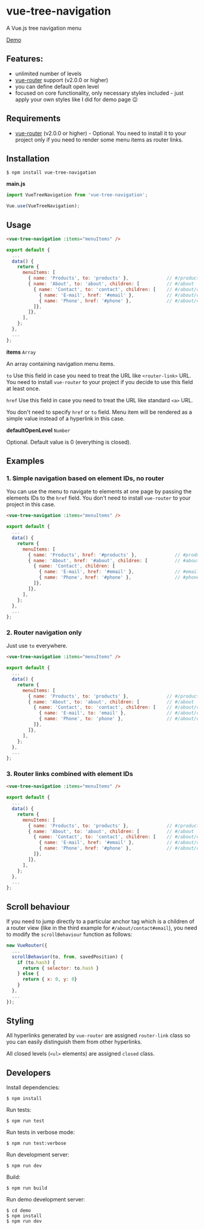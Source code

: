 # vue-tree-navigation

A Vue.js tree navigation menu

[Demo](https://vue-tree-navigation.misrob.cz)

## Features:

* unlimited number of levels
* [vue-router](https://router.vuejs.org) support (v2.0.0 or higher)
* you can define default open level
* focused on core functionality, only necessary styles included - just apply your own styles like I did for demo page :wink:

## Requirements

* [vue-router](https://router.vuejs.org) (v2.0.0 or higher) - Optional. You need to install it to your project only if you need to render some menu items as router links.

## Installation

```console
$ npm install vue-tree-navigation
```

**main.js**

```javascript
import VueTreeNavigation from 'vue-tree-navigation';

Vue.use(VueTreeNavigation);
```

## Usage

```html
<vue-tree-navigation :items="menuItems" />
```

```javascript
export default {
  ...
  data() {
    return {
      menuItems: [
        { name: 'Products', to: 'products' },              // #/products
        { name: 'About', to: 'about', children: [          // #/about
          { name: 'Contact', to: 'contact', children: [    // #/about/contact       
            { name: 'E-mail', href: '#email' },            // #/about/contact#email
            { name: 'Phone', href: '#phone' },             // #/about/contact#phone
          ]},
        ]},
      ],
    };
  },
  ...
};
```

**items** `Array`

An array containing navigation menu items.

`to`
Use this field in case you need to treat the URL like `<router-link>` URL.
You need to install `vue-router` to your project if you decide to use this field at least once.

`href`
Use this field in case you need to treat the URL like standard `<a>` URL.

You don't need to specify `href` or `to` field. Menu item will be rendered as a simple value instead of a hyperlink in this case.

**defaultOpenLevel** `Number`

Optional. Default value is 0 (everything is closed).

## Examples

### 1. Simple navigation based on element IDs, no router

You can use the menu to navigate to elements at one page by passing the elements IDs to the `href` field. You don't need to install `vue-router` to your project in this case.

```html
<vue-tree-navigation :items="menuItems" />
```

```javascript
export default {
  ...
  data() {
    return {
      menuItems: [
        { name: 'Products', href: '#products' },              // #products
        { name: 'About', href: '#about', children: [          // #about
          { name: 'Contact', children: [   
            { name: 'E-mail', href: '#email' },               // #email
            { name: 'Phone', href: '#phone' },                // #phone
          ]},
        ]},
      ],
    };
  },
  ...
};
```

### 2. Router navigation only

Just use `to` everywhere.

```html
<vue-tree-navigation :items="menuItems" />
```

```javascript
export default {
  ...
  data() {
    return {
      menuItems: [
        { name: 'Products', to: 'products' },              // #/products
        { name: 'About', to: 'about', children: [          // #/about
          { name: 'Contact', to: 'contact', children: [    // #/about/contact
            { name: 'E-mail', to: 'email' },               // #/about/contact/email
            { name: 'Phone', to: 'phone' },                // #/about/contact/phone
          ]},
        ]},
      ],
    };
  },
  ...
};
```

### 3. Router links combined with element IDs

```html
<vue-tree-navigation :items="menuItems" />
```

```javascript
export default {
  ...
  data() {
    return {
      menuItems: [
        { name: 'Products', to: 'products' },              // #/products
        { name: 'About', to: 'about', children: [          // #/about
          { name: 'Contact', to: 'contact', children: [    // #/about/contact       
            { name: 'E-mail', href: '#email' },            // #/about/contact#email
            { name: 'Phone', href: '#phone' },             // #/about/contact#phone
          ]},
        ]},
      ],
    };
  },
  ...
};
```

## Scroll behaviour

If you need to jump directly to a particular anchor tag which is a children of a router view (like in the third example for `#/about/contact#email`), you need to modify the `scrollBehaviour` function as follows:

```javascript
new VueRouter({
  ...
  scrollBehavior(to, from, savedPosition) {
    if (to.hash) {
      return { selector: to.hash }
    } else {
      return { x: 0, y: 0}
    }
  },
  ...
});
```

## Styling

All hyperlinks generated by `vue-router` are assigned `router-link` class so you can easily distinguish them from other hyperlinks.

All closed levels (`<ul>` elements) are assigned `closed` class.

## Developers

Install dependencies:

```console
$ npm install
```

Run tests:

```console
$ npm run test
```

Run tests in verbose mode:

```console
$ npm run test:verbose
```

Run development server:

```console
$ npm run dev
```

Build:

```console
$ npm run build
```

Run demo development server:

```console
$ cd demo
$ npm install
$ npm run dev
```

